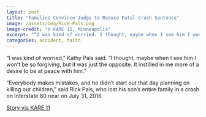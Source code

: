 ```yaml
---
layout: post
title: "Families Convince Judge to Reduce Fatal Crash Sentence"
image: /assets/img/Rick-Pals.png
image-credit: "© KARE 11, Minneapolis"
excerpt: "“I was kind of worried. I thought, maybe when I see him I won’t be so forgiving, but it was just the opposite.”"
categories: accident, faith
---
```

<p>“I was kind of worried,” Kathy Pals said. “I thought, maybe when I see him I won’t be so forgiving, but it was just the opposite. It instilled in me more of a desire to be at peace with him.”</p>

<p>“Everybody makes mistakes, and he didn’t start out that day planning on killing our children,” said Rick Pals, who lost his son’s entire family in a crash on Interstate 80 near on July 31, 2016.</p>

<p class="story-link"><a href="https://www.kare11.com/article/news/faith-and-forgiveness-families-convince-judge-to-reduce-fatal-crash-sentence/89-577193962" target="_blank" > Story via KARE 11 </a></p>
